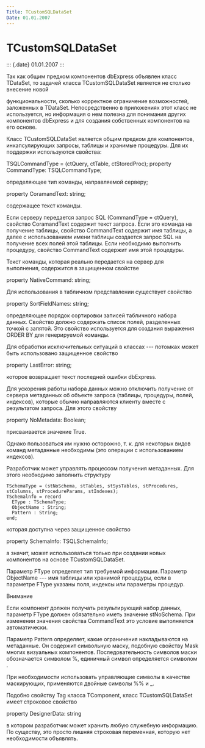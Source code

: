 ```yaml
---
Title: TCustomSQLDataSet
Date: 01.01.2007
---
```



TCustomSQLDataSet
=================

::: {.date}
01.01.2007
:::

Так как общим предком компонентов dbExpress объявлен класс TDataSet, то
задачей класса TCustomSQLDataSet является не столько внесение новой

функциональности, сколько корректное ограничение возможностей,
заложенных в TDataSet. Непосредственно в приложениях этот класс не
используется, но информация о нем полезна для понимания других
компонентов dbExpress и для создания собственных компонентов на его
основе.

Класс TCustomSQLDataSet является общим предком для компонентов,
инкапсулирующих запросы, таблицы и хранимые процедуры. Для их поддержки
используются свойства:

TSQLCommandType = (ctQuery, ctTable, ctStoredProc);   property
CommandType: TSQLCommandType;

определяющее тип команды, направляемой серверу;

property CoramandText: string;

содержащее текст команды.

Если серверу передается запрос SQL (CommandType = ctQuery), свойство
CoramandText содержит текст запроса. Если это команда на получение
таблицы, свойство CommandText содержит имя таблицы, а далее с
использованием имени таблицы создается запрос SQL на получение всех
полей этой таблицы. Если необходимо выполнить процедуру, свойство
CommandText содержит имя этой процедуры.

Текст команды, которая реально передается на сервер для выполнения,
содержится в защищенном свойстве

property NativeCommand: string;

Для использования в табличном представлении существует свойство

property SortFieldNames: string;

определяющее порядок сортировки записей табличного набора данных.
Свойство должно содержать список полей, разделенных точкой с запятой.
Это свойство используется для создания выражения ORDER BY для
генерируемой команды.

Для обработки исключительных ситуаций в классах --- потомках может быть
использовано защищенное свойство

property LastError: string;

которое возвращает текст последней ошибки dbExpress.

Для ускорения работы набора данных можно отключить получение от сервера
метаданных об объекте запроса (таблицы, процедуры, полей, индексов),
которые обычно направляются клиенту вместе с результатом запроса. Для
этого свойству

property NoMetadata: Boolean;

присваивается значение True.

Однако пользоваться им нужно осторожно, т. к. для некоторых видов команд
метаданные необходимы (это операции с использованием индексов).

Разработчик может управлять процессом получения метаданных. Для этого
необходимо заполнить структуру

    TSchemaType = (stNoSchema, stTables, stSysTables, stProcedures, stColumns, stProcedureParams, stIndexes); 
    TSchemalnfo = record 
      EType : TSchemaType;  
      ObjectName : String;  
      Pattern : String; 
    end;

которая доступна через защищенное свойство

property Schemalnfo: TSQLSchemalnfo;

а значит, может использоваться только при создании новых компонентов на
основе TCustomSQLDataSet.

Параметр FTуре определяет тип требуемой информации. Параметр ObjectName
--- имя таблицы или хранимой процедуры, если в параметре FType указаны
поля, индексы или параметры процедур.

Внимание

Если компонент должен получать результирующий набор данных, параметр
FType должен обязательно иметь значение stNoSchema. При изменении
значения свойства CommandText это условие выполняется автоматически.

Параметр Pattern определяет, какие ограничения накладываются на
метаданные. Он содержит символьную маску, подобную свойству Mask многих
визуальных компонентов. Последовательность символов маски обозначается
символом %, единичный символ определяется символом .

При необходимости использовать управляющие символы в качестве
маскирующих, применяются двойные символы %% и \_.

Подобно свойству Tag класса TComponent, класс TCustomSQLDataSet имеет
строковое свойство

property DesignerData: string

в котором разработчик может хранить любую служебную информацию. По
существу, это просто лишняя строковая переменная, которую нет
необходимости объявлять.
